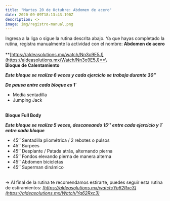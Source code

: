 ```yaml
---
title: "Martes 20 de Octubre: Abdomen de acero"
date: 2020-09-09T18:13:43.190Z
description: <>
image: img/registro-manual.png
---
```

Ingresa a la liga o sigue la rutina descrita abajo. Ya que hayas completado la rutina, registra manualmente la actividad con el nombre: **Abdomen de acero**\
\
**[https://aldeasolutions.mx/​watch/Nn3o9E5J](https://aldeasolutions.mx/Watch/Nn3o9E5J)**\
\
**Bloque de Calentamiento**

***Este bloque se realiza 6 veces y cada ejercicio se trabaja durante 30”*** 

***De pausa entre cada bloque es 1´***

* Media sentadilla
* Jumping Jack

\
**Bloque Full Body**

***Este bloque se realiza 5 veces, descansando 15’’ entre cada ejercicio y 1´ entre cada bloque***

* 45’’ Sentadilla pliométrica / 2 rebotes o pulsos
* 45’’ Burpees
* 45’’ Desplante / Patada atrás, alternando pierna
* 45’’ Fondos elevando pierna de manera alterna
* 45’’ Abdomen bicicletas
* 45’’ Superman dinámico

\
-> Al final de la rutina te recomendamos estirarte, puedes seguir esta rutina de estiramientos: *[https://aldeasolutions.mx/​watch/Yq62Rxc3](https://aldeasolutions.mx/Watch/Yq62Rxc3)*